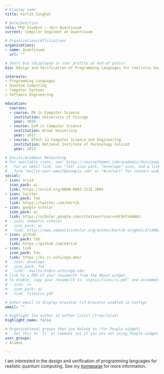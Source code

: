 ```yaml
---
# Display name
title: Kartik Singhal

# Role/position
role: PhD Student → <br> Quantinuum
current: Compiler Engineer at Quantinuum

# Organizations/Affiliations
organizations:
- name: Quantinuum
  url: ""

# Short bio (displayed in user profile at end of posts)
bio: Design and Verification of Programming Languages for realistic Quantum Computing.

interests:
- Programming Languages
- Quantum Computing
- Computer Systems
- Software Engineering

education:
  courses:
  - course: MS in Computer Science
    institution: University of Chicago
    year: 2020
  - course: ScM in Computer Science
    institution: Brown University
    year: 2017
  - course: BTech in Computer Science and Engineering
    institution: National Institute of Technology Calicut
    year: 2013

# Social/Academic Networking
# For available icons, see: https://sourcethemes.com/academic/docs/page-builder/#icons
#   For an email link, use "fas" icon pack, "envelope" icon, and a link in the
#   form "mailto:your-email@example.com" or "#contact" for contact widget.
social:
- icon: orcid
  icon_pack: ai
  link: https://orcid.org/0000-0003-1132-269X
- icon: twitter
  icon_pack: fab
  link: https://twitter.com/k4rtik
- icon: google-scholar
  icon_pack: ai
  link: https://scholar.google.com/citations?user=nkC9nTsAAAAJ
# - icon: semantic-scholar
#   icon_pack: ai
#   link: https://www.semanticscholar.org/author/Kartik-Singhal/37149827
- icon: github
  icon_pack: fab
  link: https://github.com/k4rtik
- icon: link
  icon_pack: fas
  link: https://ks.cs.uchicago.edu/
# - icon: envelope
#   icon_pack: fas
#   link: 'mailto:ks@cs.uchicago.edu'
# Link to a PDF of your resume/CV from the About widget.
# To enable, copy your resume/CV to `static/files/cv.pdf` and uncomment the lines below.
# - icon: cv
#   icon_pack: ai
#   link: files/cv.pdf

# Enter email to display Gravatar (if Gravatar enabled in Config)
email: ""

# Highlight the author in author lists? (true/false)
highlight_name: false

# Organizational groups that you belong to (for People widget)
#   Set this to `[]` or comment out if you are not using People widget.
user_groups:
- Alumni

---
```


I am interested in the design and verification of programming languages for realistic quantum computing. See my [homepage](https://ks.cs.uchicago.edu/) for more information.
